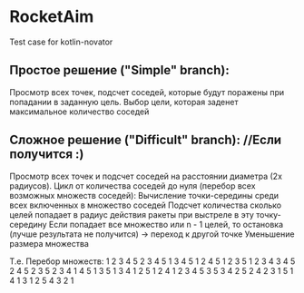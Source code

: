 # RocketAim
Test case for kotlin-novator

## Простое решение ("Simple" branch): 
Просмотр всех точек, подсчет соседей, которые будут поражены при попадании в заданную цель.
Выбор цели, которая заденет максимальное количество соседей

## Сложное решение ("Difficult" branch): //Если получится :)
Просмотр всех точек и подсчет соседей на расстоянии диаметра (2х радиусов).
Цикл от количества соседей до нуля (перебор всех возможных множеств соседей):
  Вычисление точки-середины среди всех включенных в множество соседей
  Подсчет количества сколько целей попадает в радиус действия ракеты при выстреле в эту точку-середину
  Если попадает все множество или n - 1 целей, то остановка (лучше результата не получится) -> переход к другой точке
  Уменьшение размера множества

Т.е. Перебор множеств: 
1 2 3 4 5 
2 3 4 5 
1 3 4 5 
1 2 4 5 
1 2 3 5 
1 2 3 4 
3 4 5 
2 4 5 
2 3 5 
2 3 4 
1 4 5 
1 3 5 
1 3 4 
1 2 5 
1 2 4 
1 2 3 
4 5 
3 5 
3 4 
2 5 
2 4 
2 3 
1 5 
1 4 
1 3 
1 2 
5 
4 
3 
2 
1 
